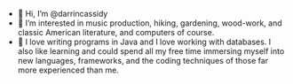- 👋 Hi, I’m @darrincassidy
- 👀 I’m interested in music production, hiking, gardening, wood-work, and classic American literature, and computers of course.
- 🌱 I love writing programs in Java and I love working with databases. I also like learning and could spend all my free time immersing myself into new languages, frameworks, and the coding techniques of those far more experienced than me. 




